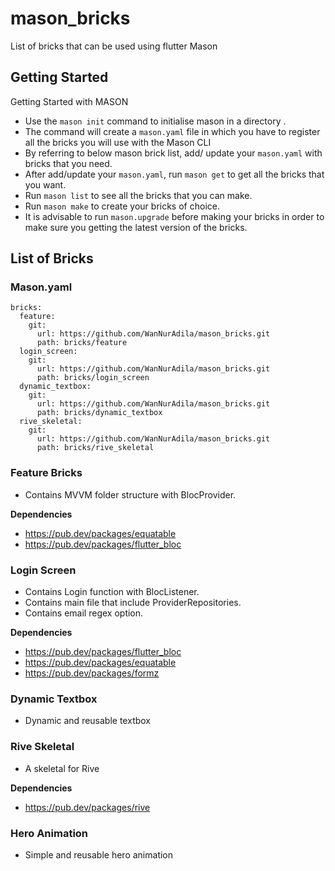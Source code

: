 # mason_bricks

List of bricks that can be used using flutter Mason

## Getting Started

Getting Started with MASON

- Use the `mason init` command to initialise mason in a directory .
- The command will create a `mason.yaml` file in which you have to register all the bricks you will use with the Mason CLI
- By referring to below mason brick list, add/ update your `mason.yaml` with bricks that you need.
- After add/update your `mason.yaml`, run `mason get` to get all the bricks that you want.
- Run `mason list` to see all the bricks that you can make.
- Run `mason make` to create your bricks of choice.
- It is advisable to run `mason.upgrade` before making your bricks in order to make sure you getting the latest version of the bricks.

## List of Bricks

### Mason.yaml

```
bricks:
  feature:
    git:
      url: https://github.com/WanNurAdila/mason_bricks.git
      path: bricks/feature
  login_screen:
    git:
      url: https://github.com/WanNurAdila/mason_bricks.git
      path: bricks/login_screen
  dynamic_textbox:
    git:
      url: https://github.com/WanNurAdila/mason_bricks.git
      path: bricks/dynamic_textbox
  rive_skeletal:
    git:
      url: https://github.com/WanNurAdila/mason_bricks.git
      path: bricks/rive_skeletal
```

### Feature Bricks

- Contains MVVM folder structure with BlocProvider.

**Dependencies**
- https://pub.dev/packages/equatable
- https://pub.dev/packages/flutter_bloc


### Login Screen

- Contains Login function with BlocListener.
- Contains main file that include ProviderRepositories.
- Contains email regex option.

**Dependencies**
- https://pub.dev/packages/flutter_bloc
- https://pub.dev/packages/equatable
- https://pub.dev/packages/formz 


### Dynamic Textbox

- Dynamic and reusable textbox

### Rive Skeletal

- A skeletal for Rive 

**Dependencies**
- https://pub.dev/packages/rive


### Hero Animation

- Simple and reusable hero animation